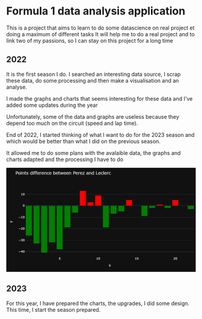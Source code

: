# Formula 1 data analysis application

This is a project that aims to learn to do some datascience on real project et doing a maximum of different tasks
It will help me to do a real project and to link two of my passions, so I can stay on this project for a long time

## 2022

It is the first season I do. I searched an interesting data source, I scrap these data, do some processing and then make a visualisation and an analyse.

I made the graphs and charts that seems interesting for these data and I've added some updates during the year

Unfortunately, some of the data and graphs are useless because they depend too much on the circuit (speed and lap time).

End of 2022, I started thinking of what I want to do for the 2023 season and which would be better than what I did on the previous season.

It allowed me to do some plans with the avalaible data, the graphs and charts adapted  and the processing I have to do

![Example of chart](2022/example.png "Example of chart")

## 2023

For this year, I have prepared the charts, the upgrades, I did some design. This time, I start the season prepared.
